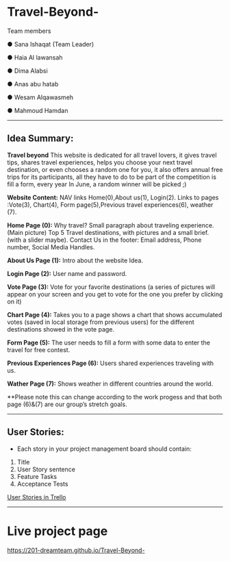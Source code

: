 # Travel-Beyond-

Team members

●	Sana Ishaqat (Team Leader)


●	Haia Al lawansah

●	Dima Alabsi

●	Anas abu hatab

●	Wesam Alqawasmeh 

●	Mahmoud Hamdan 

--------------------------------------------------------


## Idea Summary:
**Travel beyond**
This website is dedicated for all travel lovers, it gives travel tips, shares travel experiences, helps you choose your next travel destination, or even chooses a random one for you, it also offers annual free trips for its participants, all they have to do to be part of the competition is fill a form, every year In June, a random winner will be picked ;)


**Website Content:**
NAV links Home(0),About us(1), Login(2).
Links to pages :Vote(3), Chart(4), Form page(5),Previous travel experiences(6), weather (7).


**Home Page (0):**
Why travel? Small paragraph about traveling experience. (Main picture)
Top 5 Travel destinations, with pictures and a small brief.(with a slider maybe).
Contact Us in the footer: Email address, Phone number, Social Media Handles.


**About Us Page (1):**
Intro about the website Idea.

**Login Page (2):**
User name and password.


**Vote Page (3):**
Vote for your favorite destinations (a series of pictures will appear on your screen and you get to vote for the one you prefer by clicking on it)


**Chart Page (4):**
Takes you to a page shows a chart that shows accumulated votes (saved in local storage from previous users) for the different destinations showed in the vote page.


**Form Page (5):**
The user needs to fill a form with some data to enter the travel for free contest.


**Previous Experiences Page (6):**
Users shared experiences traveling with us.


**Wather Page (7):**
Shows weather in different countries around the world.


**Please note this can change according to the work progess and that both page (6)&(7) are our group’s stretch goals.

--------------------------------------------------------

## User Stories:

- Each story in your project management board should contain:

1. Title
2. User Story sentence
3. Feature Tasks
4. Acceptance Tests

[User Stories in Trello](https://trello.com/b/ylQuWA3H/travel-beyond)

----------------------------

# Live project page

https://201-dreamteam.github.io/Travel-Beyond-
